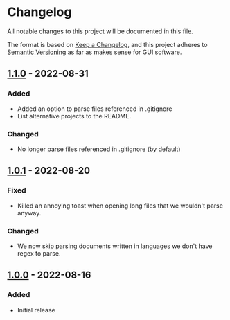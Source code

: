 # Changelog
All notable changes to this project will be documented in this file.

The format is based on [Keep a Changelog](https://keepachangelog.com/en/1.0.0/),
and this project adheres to [Semantic Versioning](https://semver.org/spec/v2.0.0.html)
as far as makes sense for GUI software.

## [1.1.0] - 2022-08-31
### Added
- Added an option to parse files referenced in .gitignore
- List alternative projects to the README.

### Changed
- No longer parse files referenced in .gitignore (by default)

## [1.0.1] - 2022-08-20
### Fixed
- Killed an annoying toast when opening long files that we wouldn't parse anyway.

### Changed
- We now skip parsing documents written in languages we don't have regex to parse.

## [1.0.0] - 2022-08-16
### Added
- Initial release

[Unreleased]: https://codeberg.org/AverageHelper/meta-comments/compare/v1.1.0...HEAD
[1.1.0]: https://codeberg.org/AverageHelper/meta-comments/compare/v1.0.1...v1.1.0
[1.0.1]: https://codeberg.org/AverageHelper/meta-comments/compare/v1.0.0...v1.0.1
[1.0.0]: https://codeberg.org/AverageHelper/meta-comments/releases/tag/v1.0.0
